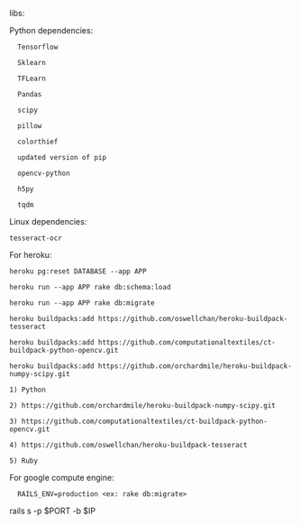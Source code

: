 libs:

Python dependencies:


      Tensorflow

      Sklearn
      
      TFLearn

      Pandas

      scipy

      pillow

      colorthief

      updated version of pip

      opencv-python
      
      h5py
      
      tqdm
Linux dependencies:


    tesseract-ocr


For heroku:

    heroku pg:reset DATABASE --app APP

    heroku run --app APP rake db:schema:load

    heroku run --app APP rake db:migrate

    heroku buildpacks:add https://github.com/oswellchan/heroku-buildpack-tesseract
    
    heroku buildpacks:add https://github.com/computationaltextiles/ct-buildpack-python-opencv.git
    
    heroku buildpacks:add https://github.com/orchardmile/heroku-buildpack-numpy-scipy.git
    
    1) Python
    
    2) https://github.com/orchardmile/heroku-buildpack-numpy-scipy.git
    
    3) https://github.com/computationaltextiles/ct-buildpack-python-opencv.git
    
    4) https://github.com/oswellchan/heroku-buildpack-tesseract

    5) Ruby

For google compute engine:
      
      RAILS_ENV=production <ex: rake db:migrate>
      
rails s -p $PORT -b $IP
